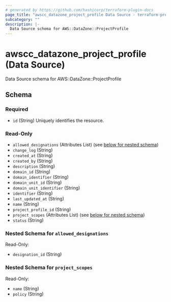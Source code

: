 ```yaml
---
# generated by https://github.com/hashicorp/terraform-plugin-docs
page_title: "awscc_datazone_project_profile Data Source - terraform-provider-awscc"
subcategory: ""
description: |-
  Data Source schema for AWS::DataZone::ProjectProfile
---
```


# awscc_datazone_project_profile (Data Source)

Data Source schema for AWS::DataZone::ProjectProfile



<!-- schema generated by tfplugindocs -->
## Schema

### Required

- `id` (String) Uniquely identifies the resource.

### Read-Only

- `allowed_designations` (Attributes List) (see [below for nested schema](#nestedatt--allowed_designations))
- `change_log` (String)
- `created_at` (String)
- `created_by` (String)
- `description` (String)
- `domain_id` (String)
- `domain_identifier` (String)
- `domain_unit_id` (String)
- `domain_unit_identifier` (String)
- `identifier` (String)
- `last_updated_at` (String)
- `name` (String)
- `project_profile_id` (String)
- `project_scopes` (Attributes List) (see [below for nested schema](#nestedatt--project_scopes))
- `status` (String)

<a id="nestedatt--allowed_designations"></a>
### Nested Schema for `allowed_designations`

Read-Only:

- `designation_id` (String)


<a id="nestedatt--project_scopes"></a>
### Nested Schema for `project_scopes`

Read-Only:

- `name` (String)
- `policy` (String)
